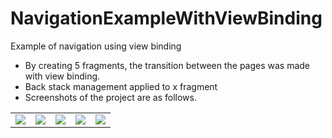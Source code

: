 # NavigationExampleWithViewBinding
Example of navigation using view binding
 - By creating 5 fragments, the transition between the pages was made with view binding.
 - Back stack management applied to x fragment
 - Screenshots of the project are as follows.
 
 <table>
<tr>
  <td>
   <img src="https://user-images.githubusercontent.com/99657258/174503154-27b208e1-0d8f-4a12-8a1f-817bc6bcd0a1.jpg" >
  </td>
  <td>     
    <img src="https://user-images.githubusercontent.com/99657258/174503155-b4d9217c-7869-42d3-8ba7-746929751367.jpg" >
  </td>
  <td>
    <img src="https://user-images.githubusercontent.com/99657258/174503156-93db6714-23c5-4075-a5d0-31620ec230a2.jpg">
  </td>
  <td>
    <img src="https://user-images.githubusercontent.com/99657258/174503157-1ca40212-551c-4fce-a39d-dd9537ed97fa.jpg">
  </td>
  <td>
    <img src="https://user-images.githubusercontent.com/99657258/174503152-9202a205-b72a-4c6d-9ec1-0212cf563c97.jpg" >
  </td>
 </tr>
</table>

